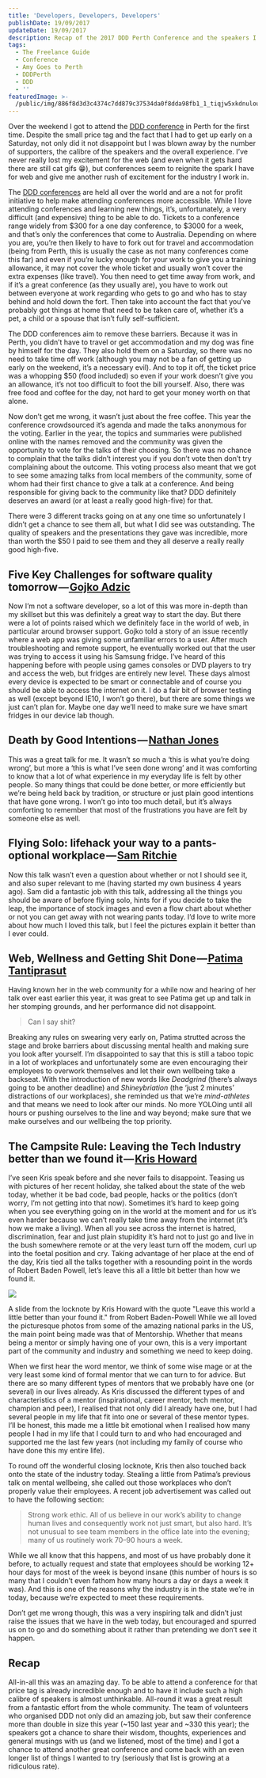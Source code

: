 ```yaml
---
title: 'Developers, Developers, Developers'
publishDate: 19/09/2017
updateDate: 19/09/2017
description: Recap of the 2017 DDD Perth Conference and the speakers I saw
tags:
  - The Freelance Guide
  - Conference
  - Amy Goes to Perth
  - DDDPerth
  - DDD
  - ''
featuredImage: >-
  /public/img/886f8d3d3c4374c7dd879c37534da0f8dda98fb1_1_tiqjw5xkdnuloupmgjtroa.jpg
---
```

Over the weekend I got to attend the [DDD conference](http://dddperth.com/) in Perth for the first time. Despite the small price tag and the fact that I had to get up early on a Saturday, not only did it not disappoint but I was blown away by the number of supporters, the calibre of the speakers and the overall experience. I’ve never really lost my excitement for the web (and even when it gets hard there are still cat gifs 😁), but conferences seem to reignite the spark I have for web and give me another rush of excitement for the industry I work in.

The [DDD conferences](http://dddperth.com/) are held all over the world and are a not for profit initiative to help make attending conferences more accessible. While I love attending conferences and learning new things, it’s, unfortunately, a very difficult (and expensive) thing to be able to do. Tickets to a conference range widely from $300 for a one day conference, to $3000 for a week, and that’s only the conferences that come to Australia. Depending on where you are, you’re then likely to have to fork out for travel and accommodation (being from Perth, this is usually the case as not many conferences come this far) and even if you’re lucky enough for your work to give you a training allowance, it may not cover the whole ticket and usually won’t cover the extra expenses (like travel). You then need to get time away from work, and if it’s a great conference (as they usually are), you have to work out between everyone at work regarding who gets to go and who has to stay behind and hold down the fort. Then take into account the fact that you’ve probably got things at home that need to be taken care of, whether it’s a pet, a child or a spouse that isn’t fully self-sufficient.

The DDD conferences aim to remove these barriers. Because it was in Perth, you didn’t have to travel or get accommodation and my dog was fine by himself for the day. They also hold them on a Saturday, so there was no need to take time off work (although you may not be a fan of getting up early on the weekend, it’s a necessary evil). And to top it off, the ticket price was a whopping $50 (food included) so even if your work doesn’t give you an allowance, it’s not too difficult to foot the bill yourself. Also, there was free food and coffee for the day, not hard to get your money worth on that alone.

Now don’t get me wrong, it wasn’t just about the free coffee. This year the conference crowdsourced it’s agenda and made the talks anonymous for the voting. Earlier in the year, the topics and summaries were published online with the names removed and the community was given the opportunity to vote for the talks of their choosing. So there was no chance to complain that the talks didn’t interest you if you don’t vote then don’t try complaining about the outcome. This voting process also meant that we got to see some amazing talks from local members of the community, some of whom had their first chance to give a talk at a conference. And being responsible for giving back to the community like that? DDD definitely deserves an award (or at least a really good high-five) for that.

There were 3 different tracks going on at any one time so unfortunately I didn’t get a chance to see them all, but what I did see was outstanding. The quality of speakers and the presentations they gave was incredible, more than worth the $50 I paid to see them and they all deserve a really really good high-five.

## Five Key Challenges for software quality tomorrow —[ Gojko Adzic](https://gojko.net/)
Now I’m not a software developer, so a lot of this was more in-depth than my skillset but this was definitely a great way to start the day. But there were a lot of points raised which we definitely face in the world of web, in particular around browser support. Gojko told a story of an issue recently where a web app was giving some unfamiliar errors to a user. After much troubleshooting and remote support, he eventually worked out that the user was trying to access it using his Samsung fridge. I’ve heard of this happening before with people using games consoles or DVD players to try and access the web, but fridges are entirely new level. These days almost every device is expected to be smart or connectable and of course you should be able to access the internet on it. I do a fair bit of browser testing as well (except beyond IE10, I won’t go there), but there are some things we just can’t plan for. Maybe one day we’ll need to make sure we have smart fridges in our device lab though.

## Death by Good Intentions — [Nathan Jones](https://twitter.com/the_nathanjones)
This was a great talk for me. It wasn’t so much a ‘this is what you’re doing wrong’, but more a ‘this is what I’ve seen done wrong’ and it was comforting to know that a lot of what experience in my everyday life is felt by other people. So many things that could be done better, or more efficiently but we’re being held back by tradition, or structure or just plain good intentions that have gone wrong. I won’t go into too much detail, but it’s always comforting to remember that most of the frustrations you have are felt by someone else as well.

## Flying Solo: lifehack your way to a pants-optional workplace — [Sam Ritchie](https://samritchie.net/)
Now this talk wasn’t even a question about whether or not I should see it, and also super relevant to me (having started my own business 4 years ago). Sam did a fantastic job with this talk, addressing all the things you should be aware of before flying solo, hints for if you decide to take the leap, the importance of stock images and even a flow chart about whether or not you can get away with not wearing pants today. I’d love to write more about how much I loved this talk, but I feel the pictures explain it better than I ever could.

## Web, Wellness and Getting Shit Done —[ Patima Tantiprasut](https://twitter.com/the_patima)
Having known her in the web community for a while now and hearing of her talk over east earlier this year, it was great to see Patima get up and talk in her stomping grounds, and her performance did not disappoint.

> Can I say shit?

Breaking any rules on swearing very early on, Patima strutted across the stage and broke barriers about discussing mental health and making sure you look after yourself. I’m disappointed to say that this is still a taboo topic in a lot of workplaces and unfortunately some are even encouraging their employees to overwork themselves and let their own wellbeing take a backseat. With the introduction of new words like _Deadgrind_ (there’s always going to be another deadline) and _Shineybriation_ (the ‘just 2 minutes’ distractions of our workplaces), she reminded us that we’re _mind-athletes_ and that means we need to look after our minds. No more YOLOing until all hours or pushing ourselves to the line and way beyond; make sure that we make ourselves and our wellbeing the top priority.

## The Campsite Rule: Leaving the Tech Industry better than we found it — [Kris Howard](http://www.krishoward.org/)
I’ve seen Kris speak before and she never fails to disappoint. Teasing us with pictures of her recent holiday, she talked about the state of the web today, whether it be bad code, bad people, hacks or the politics (don’t worry, I’m not getting into that now). Sometimes it’s hard to keep going when you see everything going on in the world at the moment and for us it’s even harder because we can’t really take time away from the internet (it’s how we make a living). When all you see across the internet is hatred, discrimination, fear and just plain stupidity it’s hard not to just go and live in the bush somewhere remote or at the very least turn off the modem, curl up into the foetal position and cry. Taking advantage of her place at the end of the day, Kris tied all the talks together with a resounding point in the words of Robert Baden Powell, let’s leave this all a little bit better than how we found it.

![](/public/img/886f8d3d3c4374c7dd879c37534da0f8dda98fb1_1_tiqjw5xkdnuloupmgjtroa.jpg)

A slide from the locknote by Kris Howard with the quote "Leave this world a little better than your found it." from Robert Baden-Powell
While we all loved the picturesque photos from some of the amazing national parks in the US, the main point being made was that of Mentorship. Whether that means being a mentor or simply having one of your own, this is a very important part of the community and industry and something we need to keep doing.

When we first hear the word mentor, we think of some wise mage or at the very least some kind of formal mentor that we can turn to for advice. But there are so many different types of mentors that we probably have one (or several) in our lives already. As Kris discussed the different types of and characteristics of a mentor (inspirational, career mentor, tech mentor, champion and peer), I realised that not only did I already have one, but I had several people in my life that fit into one or several of these mentor types. I’ll be honest, this made me a little bit emotional when I realised how many people I had in my life that I could turn to and who had encouraged and supported me the last few years (not including my family of course who have done this my entire life).

To round off the wonderful closing locknote, Kris then also touched back onto the state of the industry today. Stealing a little from Patima’s previous talk on mental wellbeing, she called out those workplaces who don’t properly value their employees. A recent job advertisement was called out to have the following section:

> Strong work ethic. All of us believe in our work’s ability to change human lives and consequently work not just smart, but also hard. It’s not unusual to see team members in the office late into the evening; many of us routinely work 70–90 hours a week.

While we all know that this happens, and most of us have probably done it before, to actually request and state that employees should be working 12+ hour days for most of the week is beyond insane (this number of hours is so many that I couldn’t even fathom how many hours a day or days a week it was). And this is one of the reasons why the industry is in the state we’re in today, because we’re expected to meet these requirements.

Don’t get me wrong though, this was a very inspiring talk and didn’t just raise the issues that we have in the web today, but encouraged and spurred us on to go and do something about it rather than pretending we don’t see it happen.

## Recap
All-in-all this was an amazing day. To be able to attend a conference for that price tag is already incredible enough and to have it include such a high calibre of speakers is almost unthinkable. All-round it was a great result from a fantastic effort from the whole community. The team of volunteers who organised DDD not only did an amazing job, but saw their conference more than double in size this year (\~150 last year and \~330 this year); the speakers got a chance to share their wisdom, thoughts, experiences and general musings with us (and we listened, most of the time) and I got a chance to attend another great conference and come back with an even longer list of things I wanted to try (seriously that list is growing at a ridiculous rate).
